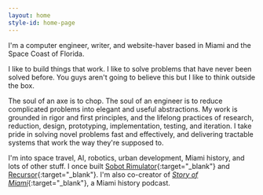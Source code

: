```yaml
---
layout: home
style-id: home-page
---
```


I'm a computer engineer, writer, and website-haver based in Miami and the Space Coast of Florida.

I like to build things that work. I like to solve problems that have never been solved before. You guys aren't going to believe this but I like to think outside the box.

The soul of an axe is to chop. The soul of an engineer is to reduce complicated problems into elegant and useful abstractions. My work is grounded in rigor and first principles, and the lifelong practices of research, reduction, design, prototyping, implementation, testing, and iteration. I take pride in solving novel problems fast and effectively, and delivering tractable systems that work the way they're supposed to.

I'm into space travel, AI, robotics, urban development, Miami history, and lots of other stuff. I once built [Sobot Rimulator](https://github.com/nmccrea/sobot-rimulator){:target="_blank"} and [Recursor](https://recursor.nickmccrea.com/){:target="_blank"}. I'm also co-creator of [_Story of Miami_](https://www.storyofmiami.com/){:target="_blank"}, a Miami history podcast.
